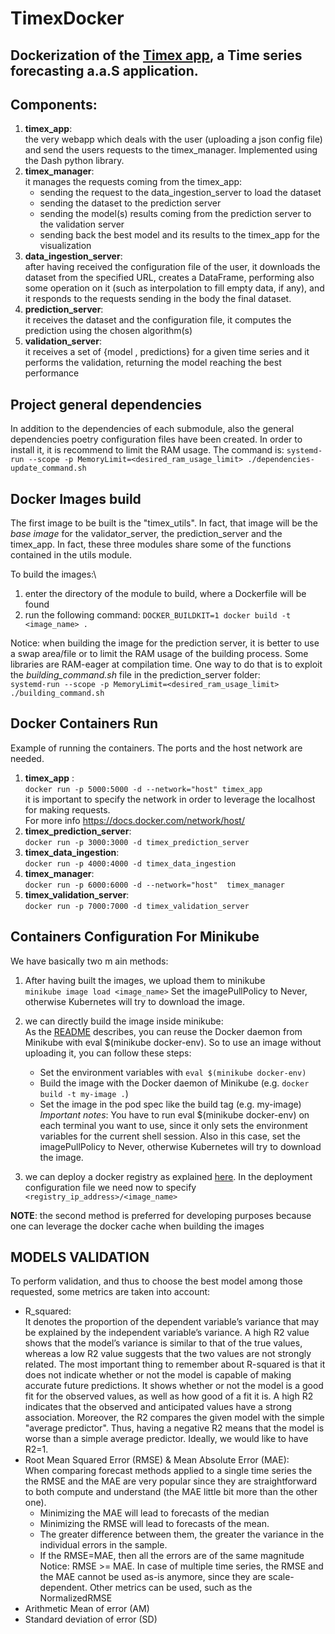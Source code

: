 # TimexDocker
## Dockerization of the [Timex app](https://github.com/AlexMV12/TIMEX), a Time series forecasting a.a.S application.

## **Components**:
1. **timex_app**:\
    the very webapp which deals with the user (uploading a json config file) and send the users requests to the timex_manager. Implemented using the Dash python library.
2. **timex_manager**:\
   it manages the requests coming from the timex_app:
   - sending the request to the data_ingestion_server to load the dataset
   - sending the dataset to the prediction server
   - sending the model(s) results coming from the prediction server to the validation server
   - sending back the best model and its results to the timex_app for the visualization
3. **data_ingestion_server**:\
    after having received the configuration file of the user, it downloads the dataset from the specified URL, creates a DataFrame, performing also some operation on it (such as interpolation to fill empty data, if any), and it responds to the requests sending in the body the final dataset.
4. **prediction_server**:\
    it receives the dataset and the configuration file, it computes the prediction using the chosen algorithm(s)
5. **validation_server**:\
    it receives a set of {model , predictions} for a given time series and it performs the validation, returning the model reaching the best performance

## **Project general dependencies**
In addition to the dependencies of each submodule, also the general dependencies poetry configuration files have been created. In order to install it, it is recommend to limit the RAM usage. The command is:
`systemd-run --scope -p MemoryLimit=<desired_ram_usage_limit> ./dependencies-update_command.sh`

## **Docker Images build**
The first image to be built is the "timex_utils".
In fact, that image will be the *base image* for the validator_server, the prediction_server and the timex_app. In fact, these three modules share some of the functions contained in the utils module.

To build the images:\
1. enter the directory of the module to build, where a Dockerfile will be found
2. run the following command: `DOCKER_BUILDKIT=1 docker build -t <image_name> .`

Notice: when building the image for the prediction server, it is better to use a swap area/file or to limit the RAM usage of the building process. Some libraries are RAM-eager at compilation time. One way to do that is to exploit the *building_command.sh* file in the prediction_server folder: \
`systemd-run --scope -p MemoryLimit=<desired_ram_usage_limit> ./building_command.sh`
## **Docker Containers Run**
Example of running the containers. The ports and the host network are needed.

1. **timex_app** :\
    `docker run -p 5000:5000 -d --network="host" timex_app` \
    it is important to specify the network in order to leverage the localhost for making requests. \
    For more info https://docs.docker.com/network/host/
2. **timex_prediction_server**: \
   `docker run -p 3000:3000 -d timex_prediction_server`
3. **timex_data_ingestion**: \
    `docker run -p 4000:4000 -d timex_data_ingestion`
4. **timex_manager**: \
   `docker run -p 6000:6000 -d --network="host"  timex_manager` 
5. **timex_validation_server**: \
   `docker run -p 7000:7000 -d timex_validation_server`

## **Containers Configuration For Minikube**
We have basically two m ain methods:
1. After having built the images, we upload them to minikube \
    `minikube image load <image_name>`
  Set the imagePullPolicy to Never, otherwise Kubernetes will try to download the image.

2. we can directly build the image inside minikube: \
   As the [README](https://github.com/kubernetes/minikube/blob/0c616a6b42b28a1aab8397f5a9061f8ebbd9f3d9/README.md#reusing-the-docker-daemon) describes, you can reuse the Docker daemon from Minikube with eval $(minikube docker-env). So to use an image without uploading it, you can follow these steps:
   
   - Set the environment variables with `eval $(minikube docker-env)`
   - Build the image with the Docker daemon of Minikube (e.g. `docker build -t my-image .`)
   - Set the image in the pod spec like the build tag (e.g. my-image)
    *Important notes*: You have to run eval $(minikube docker-env) on each terminal you want to use, since it only sets the environment variables for the current shell session. Also in this case, set the imagePullPolicy to Never, otherwise Kubernetes will try to download the image.


3. we can deploy a docker registry as explained [here](https://docs.docker.com/registry/deploying/). 
   In the deployment configuration file we need now to specify `<registry_ip_address>/<image_name>`

**NOTE**: the second method is preferred for developing purposes because one can leverage the docker cache when building the images

## **MODELS VALIDATION**
To perform validation, and thus to choose the best model among those requested, some metrics are taken into account:
- R_squared:\
  It denotes the proportion of the dependent variable’s variance that may be explained by the independent variable’s variance. A high R2 value shows that the model’s variance is similar to that of the true values, whereas a low R2 value suggests that the two values are not strongly related. The most important thing to remember about R-squared is that it does not indicate whether or not the model is capable of making accurate future predictions. It shows whether or not the model is a good fit for the observed values, as well as how good of a fit it is. A high R2 indicates that the observed and anticipated values have a strong association. Moreover, the R2 compares the given model with the simple "average predictor". Thus, having a negative R2 means that the model is worse than a simple average predictor. Ideally, we would like to have R2=1.
- Root Mean Squared Error (RMSE) & Mean Absolute Error (MAE):\
  When comparing forecast methods applied to a single time series the the RMSE and the MAE are very popular since they are straightforward to both compute and understand (the MAE little bit more than the other one).
    - Minimizing the MAE will lead to forecasts of the median
    - Minimizing the RMSE will lead to forecasts of the mean.
    - The greater difference between them, the greater the variance in the individual errors in the sample.
    - If the RMSE=MAE, then all the errors are of the same magnitude
  Notice: RMSE >= MAE.
  In case of multiple time series, the RMSE and the MAE cannot be used as-is anymore, since they are scale-dependent. Other metrics can be used, such as the NormalizedRMSE
- Arithmetic Mean of error (AM)
- Standard deviation of error (SD)